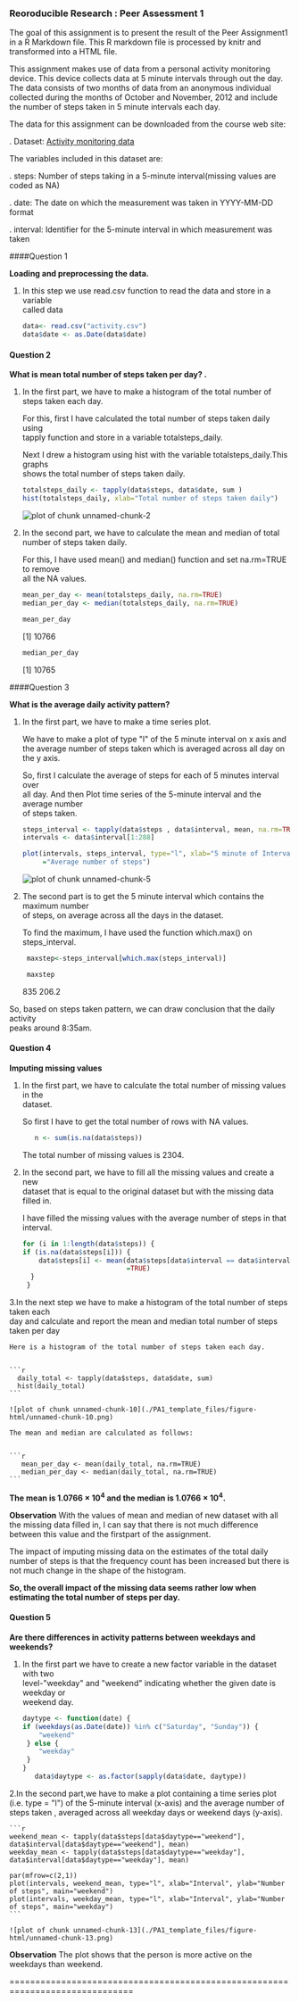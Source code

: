 ### Reoroducible Research : Peer Assessment 1

The goal of this assignment is to present the result of the Peer Assignment1 in a R Markdown file. This R markdown file is processed by knitr and transformed into a HTML file.

This assignment makes use of data from a personal activity monitoring device. This device collects data at 5 minute intervals through out the day. The data consists of two months of data from an anonymous individual collected during the months of October and November, 2012 and include the number of steps taken in 5 minute intervals each day.



The data for this assignment can be downloaded from the course web site:

.  Dataset: [Activity monitoring data](https://d396qusza40orc.cloudfront.net/repdata%2Fdata%2Factivity.zip)

The variables included in this dataset are:

.	steps: Number of steps taking in a 5-minute interval(missing values are coded as NA)

.	date: The date on which the measurement was taken in YYYY-MM-DD format

.	interval: Identifier for the 5-minute interval in which measurement was taken

####Question 1

 <b>Loading and preprocessing the data.</b>

 1. In this step we use read.csv function to read the data and store in a variable             
    called data
 
    
    ```r
    data<- read.csv("activity.csv")
    data$date <- as.Date(data$date) 
    ```

#### Question 2

<b>What is mean total number of steps taken per day? .</b>

1. In the first part, we have to make a histogram of the total number of steps taken 
   each day.

    For this, first I have  calculated the total number of steps taken daily using  
    tapply function  and store in a variable totalsteps_daily.
    
    Next I drew a histogram using hist with the variable totalsteps_daily.This graphs  
    shows the total number of steps taken daily.
    
    
  
    
    ```r
    totalsteps_daily <- tapply(data$steps, data$date, sum )
    hist(totalsteps_daily, xlab="Total number of steps taken daily")
    ```
    
    ![plot of chunk unnamed-chunk-2](./PA1_template_files/figure-html/unnamed-chunk-2.png) 
  

2. In the second part, we have to calculate the mean and median of total number of 
   steps taken daily.

    For this, I have used mean() and median() function and set na.rm=TRUE to remove     
    all the NA values.
   
    
    ```r
    mean_per_day <- mean(totalsteps_daily, na.rm=TRUE)
    median_per_day <- median(totalsteps_daily, na.rm=TRUE)
    ```

    
    ```r
    mean_per_day
    ```
    
    [1] 10766
    
    ```r
    median_per_day
    ```
    
    [1] 10765


####Question 3

<b>What is the average daily activity pattern?</b>

1. In the first part, we have to make a time series plot.

    We have to make a plot of type "l" of the 5 minute interval on x axis and   
    the average number of steps taken which is averaged across all day on the y axis.

    So, first I calculate the average of steps for each of 5 minutes interval over  
    all day. And then Plot time series of the 5-minute interval and the average number   
    of steps taken.
    
    
    
    ```r
    steps_interval <- tapply(data$steps , data$interval, mean, na.rm=TRUE )
    intervals <- data$interval[1:288]
    
    plot(intervals, steps_interval, type="l", xlab="5 minute of Interval", ylab
         ="Average number of steps")
    ```
    
    ![plot of chunk unnamed-chunk-5](./PA1_template_files/figure-html/unnamed-chunk-5.png) 
    
    
2. The second part is to get the 5 minute interval which contains the maximum number   
   of steps, on average across all the days in the dataset.
   
    To find the maximum, I have used the function which.max() on steps_interval.
    
    
    ```r
     maxstep<-steps_interval[which.max(steps_interval)]
    ```

    
    ```r
     maxstep
    ```
    
      835 
    206.2 

  So, based on steps taken pattern, we can draw conclusion that the daily activity  
  peaks around 8:35am.
  
#### Question 4

<b>Imputing missing values</b>

1. In the first part, we have to calculate  the total number of missing values in the  
   dataset. 
 
    So first I have to get the total number of rows with NA values.

    
    ```r
       n <- sum(is.na(data$steps))
    ```

    The total number of missing values is 2304.


2. In the second part, we have to fill all the missing values and create a new  
  dataset that is equal to the original dataset but with the missing data filled in.

    I have filled the missing values with the average number of steps in that interval.

    
    ```r
    for (i in 1:length(data$steps)) {
    if (is.na(data$steps[i])) {
        data$steps[i] <- mean(data$steps[data$interval == data$interval[i]], na.rm   
                              =TRUE)
      }
     }
    ```


3.In the next step we have to make a histogram of the total number of steps taken each   
  day and calculate and report the mean and median total number of steps taken per day
  
    Here is a histogram of the total number of steps taken each day.

    
    ```r
      daily_total <- tapply(data$steps, data$date, sum)
      hist(daily_total)
    ```
    
    ![plot of chunk unnamed-chunk-10](./PA1_template_files/figure-html/unnamed-chunk-10.png) 

    The mean and median are calculated as follows:
  
    
    ```r
       mean_per_day <- mean(daily_total, na.rm=TRUE)
       median_per_day <- median(daily_total, na.rm=TRUE)
    ```

  <b> The mean is 1.0766 &times; 10<sup>4</sup> and the median is 1.0766 &times; 10<sup>4</sup>.</b>
   
   <b>Observation</b>
   With the values of mean and median of new dataset with all the missing data filled 
   in, I can say that there is not much difference between this value and the 
   firstpart of the assignment.
  
   The impact of imputing missing data on the estimates of the total daily number of 
   steps is that the frequency count has been increased but there is not much change 
   in the shape of the histogram.
   
   
  <b> So, the overall impact of the missing data seems rather low when estimating the 
   total number of steps per day.</b>
   
  
#### Question 5

<b>Are there differences in activity patterns between weekdays and weekends?</b>
   
 1. In the first part we have to create a new factor variable in the dataset with two  
    level-"weekday" and "weekend" indicating whether the given date is weekday or  
    weekend day.
   
    
    
    ```r
    daytype <- function(date) {
    if (weekdays(as.Date(date)) %in% c("Saturday", "Sunday")) {
        "weekend"
     } else {
        "weekday"
     }
    }
       data$daytype <- as.factor(sapply(data$date, daytype))
    ```



2.In the second part,we have to make a  plot containing a time series plot (i.e. 
  type = "l") of the 5-minute  interval (x-axis) and the average number of steps taken 
  , averaged across all weekday days or weekend days (y-axis).
  
  
  
    
    ```r
    weekend_mean <- tapply(data$steps[data$daytype=="weekend"], data$interval[data$daytype=="weekend"], mean)
    weekday_mean <- tapply(data$steps[data$daytype=="weekday"], data$interval[data$daytype=="weekday"], mean)
    
    par(mfrow=c(2,1))
    plot(intervals, weekend_mean, type="l", xlab="Interval", ylab="Number of steps", main="weekend")
    plot(intervals, weekday_mean, type="l", xlab="Interval", ylab="Number of steps", main="weekday")
    ```
    
    ![plot of chunk unnamed-chunk-13](./PA1_template_files/figure-html/unnamed-chunk-13.png) 

  <b>Observation</b> 
  The plot shows that the person is more active on the weekdays than weekend.


 
   ==============================================================================


  
   
 
  
  
  
  
